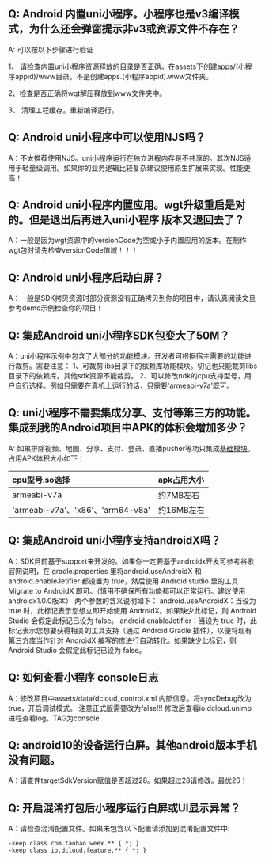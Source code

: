 ## Q: Android 内置uni小程序。小程序也是v3编译模式，为什么还会弹窗提示非v3或资源文件不存在？

A: 可以按以下步骤进行验证

1、 请检查内置uni小程序资源释放的目录是否正确。在assets下创建apps/(小程序appid)/www目录，不是创建apps.(小程序appid).www文件夹。

2、检查是否正确将wgt解压释放到www文件夹中。

3、 清理工程缓存。重新编译运行。

## Q: Android uni小程序中可以使用NJS吗？

A：不太推荐使用NJS。uni小程序运行在独立进程内存是不共享的。其次NJS适用于轻量级调用。如果你的业务逻辑比较复杂建议使用原生扩展来实现。性能更高！

## Q: Android uni小程序内置应用。wgt升级重启是对的。但是退出后再进入uni小程序 版本又退回去了？

A：一般是因为wgt资源中的versionCode为空或小于内置应用的版本。在制作wgt包时请先检查versionCode值域！！！

## Q: Android uni小程序启动白屏？

A：一般是SDK拷贝资源时部分资源没有正确拷贝到你的项目中，请认真阅读文旦参考demo示例检查你的项目！

## Q: 集成Android uni小程序SDK包变大了50M？

A：uni小程序示例中包含了大部分的功能模块。开发者可根据宿主需要的功能进行裁剪。需要注意：
1、可裁剪libs目录下的依赖库功能模块。切记也只能裁剪libs目录下的依赖库。其他sdk资源不能裁剪。
2、可以修改ndk的cpu支持型号，用户自行选择。例如只需要在真机上运行的话，只需要'armeabi-v7a'既可。

## Q: uni小程序不需要集成分享、支付等第三方的功能。集成到我的Android项目中APK的体积会增加多少？
A: 如果排除视频、地图、分享、支付、登录、直播pusher等功只集成[基础模块](UniMPDocs/UseSdk/android?id=unimpsdksdklibs-%E4%BE%9D%E8%B5%96%E5%BA%93%E8%AF%B4%E6%98%8E)。占用APK体积大小如下：

  |cpu型号.so选择|apk占用大小   
  |:---|:---
  |armeabi-v7a|约7MB左右
  |'armeabi-v7a'、'x86'、'arm64-v8a'|约16MB左右

## Q: 集成Android uni小程序支持androidX吗？

A：SDK目前基于support来开发的。如果你一定要基于androidx开发可参考谷歌官网说明，在 gradle.properties 里将android.useAndroidX 和 android.enableJetifier 都设置为 true，然后使用 Android studio 里的工具 Migrate to AndroidX 即可。（慎用不确保所有功能都可以正常运行。建议使用androidx1.0.0版本）
两个参数的含义说明如下：
android.useAndroidX：当设为 true 时，此标记表示您想立即开始使用 AndroidX。如果缺少此标记，则 Android Studio 会假定此标记已设为 false。
android.enableJetifier：当设为 true 时，此标记表示您想要获得相关的工具支持（通过 Android Gradle 插件），以便将现有第三方库当作针对 AndroidX 编写的库进行自动转化。如果缺少此标记，则 Android Studio 会假定此标记已设为 false。

## Q: 如何查看小程序 console日志

A：修改项目中assets/data/dcloud_control.xml 内部信息。将syncDebug改为true，开启调试模式。 注意正式版需要改为false!!!  修改后查看io.dcloud.unimp进程查看log。TAG为console

## Q: android10的设备运行白屏。其他android版本手机没有问题。

A：请查件targetSdkVersion赋值是否超过28。如果超过28请修改。最优26！

## Q: 开启混淆打包后小程序运行白屏或UI显示异常？

A：请检查混淆配置文件。如果未包含以下配置请添加到混淆配置文件中:

```
-keep class com.taobao.weex.** { *; }
-keep class io.dcloud.feature.** { *; }
```